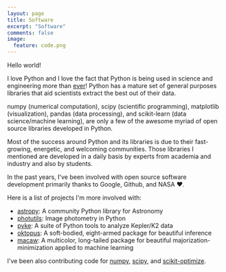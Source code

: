 ```yaml
---
layout: page
title: Software
excerpt: "Software"
comments: false
image:
  feature: code.png
---
```


Hello world!

I love Python and I love the fact that Python is being used in science and engineering
more than <a href="https://spectrum.ieee.org/computing/software/the-2017-top-programming-languages">ever</a>!
Python has a mature set of general purposes libraries that aid scientists extract the
best out of their data.

numpy (numerical computation), scipy (scientific programming), matplotlib (visualization),
pandas (data processing), and scikit-learn (data science/machine learning), are only
a few of the awesome myriad of open source libraries developed in Python.

Most of the success around Python and its libraries is due to their fast-growing,
energetic, and welcoming communities. Those libraries I mentioned are developed in a
daily basis by experts from academia and industry and also by students.

In the past years, I've been involved with open source software development
primarily thanks to Google, Github, and NASA ❤️.

Here is a list of projects I'm more involved with:

* <a href="https://github.com/astropy/astropy">astropy</a>: A community Python library for Astronomy
* <a href="https://github.com/astropy/photutils">photutils</a>: Image photometry in Python
* <a href="https://github.com/keplergo/pyke">pyke</a>: A suite of Python tools to analyze Kepler/K2 data
* <a href="https://github.com/keplergo/oktopus">oktopus</a>: A soft-bodied, eight-armed package for beautiful inference
* <a href="https://github.com/mirca/macaw">macaw</a>: A multicolor, long-tailed package for beautiful majorization-minimization applied to machine learning

I've been also contributing code for <a href="https://github.com/numpy/numpy">numpy</a>,
<a href="https://github.com/scipy/scipy">scipy</a>, and
<a href="https://github.com/scikit-optimize/scikit-optimize">scikit-optimize</a>.
